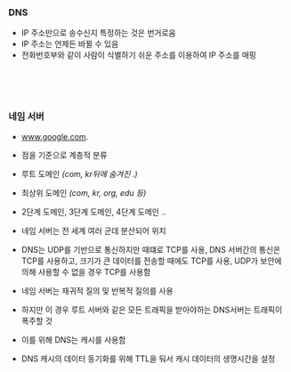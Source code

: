 ### DNS

- IP 주소만으로 송수신지 특정하는 것은 번거로움
- IP 주소는 언제든 바뀔 수 있음
- 전화번호부와 같이 사람이 식별하기 쉬운 주소를 이용하여 IP 주소를 매핑

<br><br><br>

### 네임 서버

- www.google.com.
- 점을 기준으로 계층적 분류
- 루트 도메인 _(com, kr뒤에 숨겨진 .)_
- 최상위 도메인 _(com, kr, org, edu 등)_
- 2단계 도메인, 3단계 도메인, 4단계 도메인 ..
- 네임 서버는 전 세계 여러 군데 분산되어 위치
- DNS는 UDP를 기반으로 통신하지만 때떄로 TCP를 사용, DNS 서버간의 통신은 TCP를 사용하고, 크기가 큰 데이터를 전송할 때에도 TCP를 사용, UDP가 보안에 의해 사용할 수 없을 경우 TCP를 사용함

- 네임 서버는 재귀적 질의 및 반복적 질의를 사용
- 하지만 이 경우 루트 서버와 같은 모든 트래픽을 받아야하는 DNS서버는 트래픽이 폭주할 것
- 이를 위해 DNS는 캐시를 사용함
- DNS 캐시의 데이터 동기화를 위해 TTL을 둬서 캐시 데이터의 생명시간을 설정

